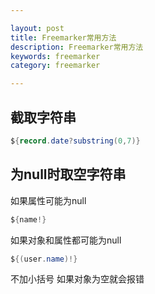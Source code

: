 ```yaml
---

layout: post
title: Freemarker常用方法
description: Freemarker常用方法
keywords: freemarker
category: freemarker

---
```


## 截取字符串

```java
${record.date?substring(0,7)}
```

## 为null时取空字符串

如果属性可能为null

```java
${name!}
```

如果对象和属性都可能为null

```java
${(user.name)!}
```

不加小括号  如果对象为空就会报错

